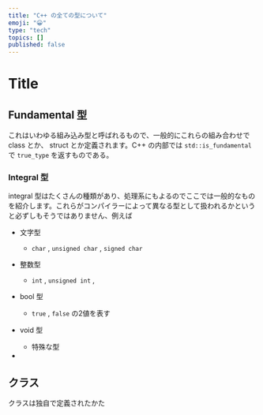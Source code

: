 ```yaml
---
title: "C++ の全ての型について"
emoji: "😀"
type: "tech"
topics: []
published: false
---
```


# Title

## **Fundamental 型**

これはいわゆる組み込み型と呼ばれるもので、一般的にこれらの組み合わせで class とか、 struct とか定義されます。C++ の内部では `std::is_fundamental` で `true_type` を返すものである。


### Integral 型

integral 型はたくさんの種類があり、処理系にもよるのでここでは一般的なものを紹介します。これらがコンパイラーによって異なる型として扱われるかというと必ずしもそうではありません、例えば

* 文字型
    * `char` , `unsigned char` , `signed char`
* 整数型
    * `int` , `unsigned int` , 




* bool 型
    * `true` , `false` の2値を表す
* void 型
    * 特殊な型
* 

## クラス

クラスは独自で定義されたかた